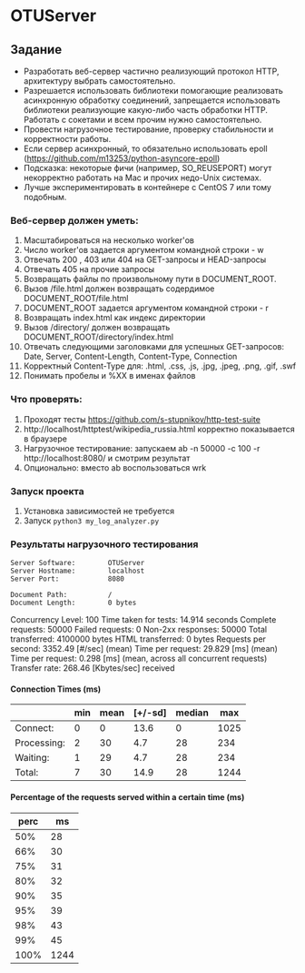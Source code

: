# OTUServer

## Задание
- Разработать веб-сервер частично реализующий протокол HTTP, архитектуру выбрать самостоятельно.
- Разрешается использовать библиотеки помогающие реализовать асинхронную обработку соединений, запрещается
использовать библиотеки реализующие какую-либо часть обработки HTTP. Работать с сокетами и всем прочим нужно
самостоятельно.
- Провести нагрузочное тестирование, проверку стабильности и корректности работы.
- Если сервер асинхронный, то обязательно использовать epoll (https://github.com/m13253/python-asyncore-epoll)
- Подсказка: некоторые фичи (например, SO_REUSEPORT) могут некорректно работать на Mac и прочих недо-Unix системах.
- Лучше экспериментировать в контейнере с CentOS 7 или тому подобным.  

### Веб-сервер должен уметь:
1) Масштабироваться на несколько worker'ов
2) Число worker'ов задается аргументом командной строки - w
3) Отвечать 200 , 403 или 404 на GET-запросы и HEAD-запросы
4) Отвечать 405 на прочие запросы
5) Возвращать файлы по произвольному пути в DOCUMENT_ROOT.
6) Вызов /file.html должен возвращать содердимое DOCUMENT_ROOT/file.html
7) DOCUMENT_ROOT задается аргументом командной строки - r
8) Возвращать index.html как индекс директории
9) Вызов /directory/ должен возвращать DOCUMENT_ROOT/directory/index.html
10) Отвечать следующими заголовками для успешных GET-запросов: Date, Server, Content-Length, Content-Type, Connection
11) Корректный Content-Type для: .html, .css, .js, .jpg, .jpeg, .png, .gif, .swf
12) Понимать пробелы и %XX в именах файлов  

### Что проверять:
1) Проходят тесты https://github.com/s-stupnikov/http-test-suite
2) http://localhost/httptest/wikipedia_russia.html корректно показывается в браузере
3) Нагрузочное тестирование: запускаем ab -n 50000 -c 100 -r http://localhost:8080/ и смотрим результат
4) Опционально: вместо ab воспользоваться wrk

### Запуск проекта
1) Установка зависимостей не требуется  
2) Запуск `python3 my_log_analyzer.py`

### Результаты нагрузочного тестирования
```
Server Software:        OTUServer
Server Hostname:        localhost
Server Port:            8080

Document Path:          /
Document Length:        0 bytes
```

Concurrency Level:      100
Time taken for tests:   14.914 seconds
Complete requests:      50000
Failed requests:        0
Non-2xx responses:      50000
Total transferred:      4100000 bytes
HTML transferred:       0 bytes
Requests per second:    3352.49 [#/sec] (mean)
Time per request:       29.829 [ms] (mean)
Time per request:       0.298 [ms] (mean, across all concurrent requests)
Transfer rate:          268.46 [Kbytes/sec] received

#### Connection Times (ms)

|             | min |mean|[+/-sd]|median| max  | 
|-------------|-----|----|-------|------|------| 
| Connect:    | 0   | 0  | 13.6  | 0    | 1025 | 
| Processing: | 2   | 30 | 4.7   | 28   | 234  | 
| Waiting:    | 1   | 29 | 4.7   | 28   | 234  | 
| Total:      | 7   | 30 | 14.9  | 28   | 1244 |


#### Percentage of the requests served within a certain time (ms)

| perc | ms   |
|------|------|
| 50%  | 28   |
| 66%  | 30   |
| 75%  | 31   |
| 80%  | 32   |
| 90%  | 35   |
| 95%  | 39   |
| 98%  | 43   |
| 99%  | 45   |
| 100% | 1244 |
